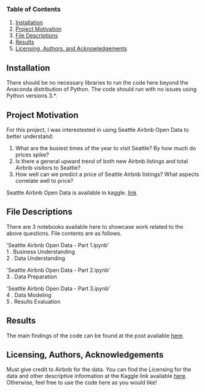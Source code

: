 ### Table of Contents

1. [Installation](#installation)
2. [Project Motivation](#motivation)
3. [File Descriptions](#files)
4. [Results](#results)
5. [Licensing, Authors, and Acknowledgements](#licensing)

## Installation <a name="installation"></a>

There should be no necessary libraries to run the code here beyond the Anaconda distribution of Python.  The code should run with no issues using Python versions 3.*.

## Project Motivation<a name="motivation"></a>

For this project, I was interestested in using Seattle Airbnb Open Data to better understand:

1. What are the busiest times of the year to visit Seattle? By how much do prices spike?
2. Is there a general upward trend of both new Airbnb listings and total Airbnb visitors to Seattle?
3. How well can we predict a price of Seattle Airbnb listings? What aspects correlate well to price?

Seattle Airbnb Open Data is available in kaggle. [link](https://www.kaggle.com/airbnb/seattle/home)

## File Descriptions <a name="files"></a>

There are 3 notebooks available here to showcase work related to the above questions. File contents are as follows. 

'Seattle Airbnb Open Data - Part 1.ipynb'<br>
    1 . Business Understanding<br>
    2 . Data Understanding<br>

'Seattle Airbnb Open Data - Part 2.ipynb'<br>
    3 . Data Preparation<br>

'Seattle Airbnb Open Data - Part 3.ipynb'<br>
    4 . Data Modeling<br>
    5 . Results Evaluation<br>
 
## Results<a name="results"></a>

The main findings of the code can be found at the post available [here](tbd).

## Licensing, Authors, Acknowledgements<a name="licensing"></a>

Must give credit to Airbnb for the data.  You can find the Licensing for the data and other descriptive information at the Kaggle link available [here](https://www.kaggle.com/airbnb/seattle/data).  Otherwise, feel free to use the code here as you would like! 

